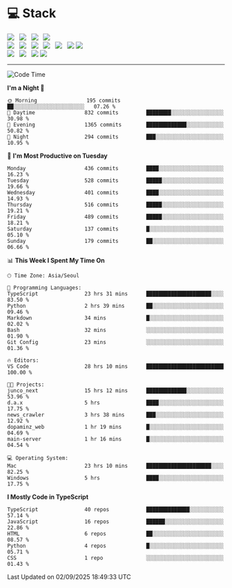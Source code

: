 <h1>💻 Stack</h1>
<div>
 <!-- badge : https://shields.io/ -->
 <!-- icon : https://simpleicons.org/?q=Get -->
 <img src="https://img.shields.io/badge/HTML5-e74c3c?style=flat-square&logo=HTML5&logoColor=white"/> &nbsp 
 <img src="https://img.shields.io/badge/CSS3-0A84FF?style=flat-square&logo=CSS3&logoColor=white"/> &nbsp 
 <img src="https://img.shields.io/badge/JavaScript-FFCD11?style=flat-square&logo=JavaScript&logoColor=white"/> &nbsp 
 <img src="https://img.shields.io/badge/TypeScript-3075C0?style=flat-square&logo=TypeScript&logoColor=white"/>
 <br/>
 <img src="https://img.shields.io/badge/Next-000000?style=flat-square&logo=nextdotjs&logoColor=white"/> &nbsp 
 <img src="https://img.shields.io/badge/React-00BCF6?style=flat-square&logo=React&logoColor=white"/> &nbsp 
 <img src="https://img.shields.io/badge/Redux-764ABC?style=flat-square&logo=Redux&logoColor=white"/> &nbsp
 <img src="https://img.shields.io/badge/Recoil-3578E5?style=flat-square&logo=recoil&logoColor=white"/> &nbsp
 <img src="https://img.shields.io/badge/React-Query-FF4154?style=flat-square&logo=reactquery&logoColor=white"/> &nbsp 
 <img src="https://img.shields.io/badge/styled%2Dcomponents-DB7093?style=flat-square&logo=styled%2Dcomponents&logoColor=white"/>
 <img src="https://img.shields.io/badge/CSS Modules-000000?style=flat-square&logo=CSS Modules&logoColor=white"/> &nbsp 
 <br/>
 <img src="https://img.shields.io/badge/Node-339933?style=flat-square&logo=Node.js&logoColor=white"/> &nbsp 
 <img src="https://img.shields.io/badge/Express-000000?style=flat-square&logo=Express&logoColor=white"/> &nbsp 
 <img src="https://img.shields.io/badge/MongoDB-47A248?style=flat-square&logo=MongoDB&logoColor=white"/>
 <img src="https://img.shields.io/badge/MariaDB-003545?style=flat-square&logo=mariadb&logoColor=white"/>
</div>

<hr>

<!--START_SECTION:waka-->
![Code Time](http://img.shields.io/badge/Code%20Time-2%2C832%20hrs%2041%20mins-blue)

**I'm a Night 🦉** 

```text
🌞 Morning                195 commits         ██░░░░░░░░░░░░░░░░░░░░░░░   07.26 % 
🌆 Daytime                832 commits         ████████░░░░░░░░░░░░░░░░░   30.98 % 
🌃 Evening                1365 commits        █████████████░░░░░░░░░░░░   50.82 % 
🌙 Night                  294 commits         ███░░░░░░░░░░░░░░░░░░░░░░   10.95 % 
```
📅 **I'm Most Productive on Tuesday** 

```text
Monday                   436 commits         ████░░░░░░░░░░░░░░░░░░░░░   16.23 % 
Tuesday                  528 commits         █████░░░░░░░░░░░░░░░░░░░░   19.66 % 
Wednesday                401 commits         ████░░░░░░░░░░░░░░░░░░░░░   14.93 % 
Thursday                 516 commits         █████░░░░░░░░░░░░░░░░░░░░   19.21 % 
Friday                   489 commits         █████░░░░░░░░░░░░░░░░░░░░   18.21 % 
Saturday                 137 commits         █░░░░░░░░░░░░░░░░░░░░░░░░   05.10 % 
Sunday                   179 commits         ██░░░░░░░░░░░░░░░░░░░░░░░   06.66 % 
```


📊 **This Week I Spent My Time On** 

```text
🕑︎ Time Zone: Asia/Seoul

💬 Programming Languages: 
TypeScript               23 hrs 31 mins      █████████████████████░░░░   83.50 % 
Python                   2 hrs 39 mins       ██░░░░░░░░░░░░░░░░░░░░░░░   09.46 % 
Markdown                 34 mins             █░░░░░░░░░░░░░░░░░░░░░░░░   02.02 % 
Bash                     32 mins             ░░░░░░░░░░░░░░░░░░░░░░░░░   01.90 % 
Git Config               23 mins             ░░░░░░░░░░░░░░░░░░░░░░░░░   01.36 % 

🔥 Editors: 
VS Code                  28 hrs 10 mins      █████████████████████████   100.00 % 

🐱‍💻 Projects: 
junco_next               15 hrs 12 mins      █████████████░░░░░░░░░░░░   53.96 % 
d.a.x                    5 hrs               ████░░░░░░░░░░░░░░░░░░░░░   17.75 % 
news_crawler             3 hrs 38 mins       ███░░░░░░░░░░░░░░░░░░░░░░   12.92 % 
dopaminz_web             1 hr 19 mins        █░░░░░░░░░░░░░░░░░░░░░░░░   04.69 % 
main-server              1 hr 16 mins        █░░░░░░░░░░░░░░░░░░░░░░░░   04.54 % 

💻 Operating System: 
Mac                      23 hrs 10 mins      █████████████████████░░░░   82.25 % 
Windows                  5 hrs               ████░░░░░░░░░░░░░░░░░░░░░   17.75 % 
```

**I Mostly Code in TypeScript** 

```text
TypeScript               40 repos            ██████████████░░░░░░░░░░░   57.14 % 
JavaScript               16 repos            ██████░░░░░░░░░░░░░░░░░░░   22.86 % 
HTML                     6 repos             ██░░░░░░░░░░░░░░░░░░░░░░░   08.57 % 
Python                   4 repos             █░░░░░░░░░░░░░░░░░░░░░░░░   05.71 % 
CSS                      1 repo              ░░░░░░░░░░░░░░░░░░░░░░░░░   01.43 % 
```




 Last Updated on 02/09/2025 18:49:33 UTC
<!--END_SECTION:waka-->
